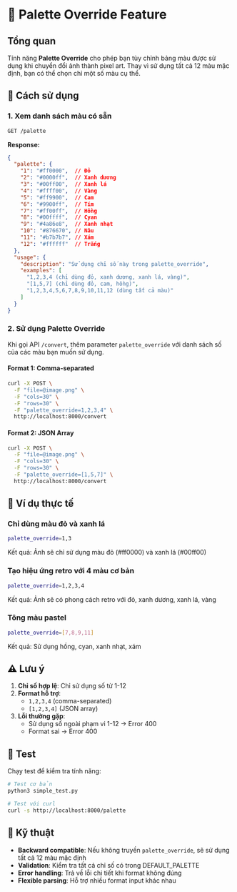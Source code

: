 # 🎨 Palette Override Feature

## Tổng quan

Tính năng **Palette Override** cho phép bạn tùy chỉnh bảng màu được sử dụng khi chuyển đổi ảnh thành pixel art. Thay vì sử dụng tất cả 12 màu mặc định, bạn có thể chọn chỉ một số màu cụ thể.

## 🚀 Cách sử dụng

### 1. Xem danh sách màu có sẵn

```bash
GET /palette
```

**Response:**
```json
{
  "palette": {
    "1": "#ff0000",  // Đỏ
    "2": "#0000ff",  // Xanh dương
    "3": "#00ff00",  // Xanh lá
    "4": "#ffff00",  // Vàng
    "5": "#ff9900",  // Cam
    "6": "#9900ff",  // Tím
    "7": "#ff00ff",  // Hồng
    "8": "#00ffff",  // Cyan
    "9": "#4a86e8",  // Xanh nhạt
    "10": "#876670", // Nâu
    "11": "#b7b7b7", // Xám
    "12": "#ffffff"  // Trắng
  },
  "usage": {
    "description": "Sử dụng chỉ số này trong palette_override",
    "examples": [
      "1,2,3,4 (chỉ dùng đỏ, xanh dương, xanh lá, vàng)",
      "[1,5,7] (chỉ dùng đỏ, cam, hồng)",
      "1,2,3,4,5,6,7,8,9,10,11,12 (dùng tất cả màu)"
    ]
  }
}
```

### 2. Sử dụng Palette Override

Khi gọi API `/convert`, thêm parameter `palette_override` với danh sách số của các màu bạn muốn sử dụng.

#### Format 1: Comma-separated
```bash
curl -X POST \
  -F "file=@image.png" \
  -F "cols=30" \
  -F "rows=30" \
  -F "palette_override=1,2,3,4" \
  http://localhost:8000/convert
```

#### Format 2: JSON Array
```bash
curl -X POST \
  -F "file=@image.png" \
  -F "cols=30" \
  -F "rows=30" \
  -F "palette_override=[1,5,7]" \
  http://localhost:8000/convert
```

## 📝 Ví dụ thực tế

### Chỉ dùng màu đỏ và xanh lá
```bash
palette_override=1,3
```
Kết quả: Ảnh sẽ chỉ sử dụng màu đỏ (#ff0000) và xanh lá (#00ff00)

### Tạo hiệu ứng retro với 4 màu cơ bản
```bash
palette_override=1,2,3,4
```
Kết quả: Ảnh sẽ có phong cách retro với đỏ, xanh dương, xanh lá, vàng

### Tông màu pastel
```bash
palette_override=[7,8,9,11]
```
Kết quả: Sử dụng hồng, cyan, xanh nhạt, xám

## ⚠️ Lưu ý

1. **Chỉ số hợp lệ**: Chỉ sử dụng số từ 1-12
2. **Format hỗ trợ**: 
   - `1,2,3,4` (comma-separated)
   - `[1,2,3,4]` (JSON array)
3. **Lỗi thường gặp**:
   - Sử dụng số ngoài phạm vi 1-12 → Error 400
   - Format sai → Error 400

## 🧪 Test

Chạy test để kiểm tra tính năng:

```bash
# Test cơ bản
python3 simple_test.py

# Test với curl
curl -s http://localhost:8000/palette
```

## 🔧 Kỹ thuật

- **Backward compatible**: Nếu không truyền `palette_override`, sẽ sử dụng tất cả 12 màu mặc định
- **Validation**: Kiểm tra tất cả chỉ số có trong DEFAULT_PALETTE
- **Error handling**: Trả về lỗi chi tiết khi format không đúng
- **Flexible parsing**: Hỗ trợ nhiều format input khác nhau
